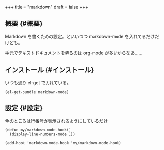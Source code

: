+++
title = "markdown"
draft = false
+++

## 概要 {#概要}

Markdown を書くための設定。といいつつ markdown-mode を入れてるだけだけども。

手元でテキストドキュメントを弄るのは org-mode が多いからなあ……


## インストール {#インストール}

いつも通り el-get で入れている。

```emacs-lisp
(el-get-bundle markdown-mode)
```


## 設定 {#設定}

今のところは行番号が表示されるようにしているだけ

```emacs-lisp
(defun my/markdown-mode-hook()
  (display-line-numbers-mode 1))

(add-hook 'markdown-mode-hook 'my/markdown-mode-hook)
```
